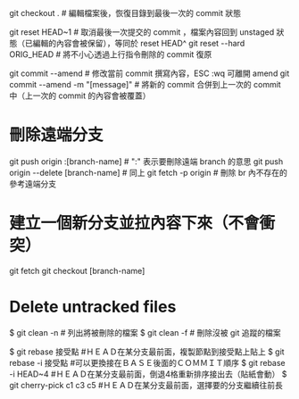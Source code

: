 git checkout .                            # 編輯檔案後，恢復目錄到最後一次的 commit 狀態

git reset HEAD~1                          # 取消最後一次提交的 commit ，檔案內容回到 unstaged 狀態（已編輯的內容會被保留），等同於 reset HEAD^
git reset --hard ORIG_HEAD                # 將不小心透過上行指令刪除的 commit 復原

git commit --amend                         # 修改當前 commit 撰寫內容，ESC :wq 可離開 amend
git commit --amend -m "[message]"          # 將新的 commit 合併到上一次的 commit 中（上一次的 commit 的內容會被覆蓋）

# 刪除遠端分支
git push origin :[branch-name]            # ":" 表示要刪除遠端 branch 的意思
git push origin --delete [branch-name]    # 同上
git fetch -p origin                       # 刪除 br 內不存在的參考遠端分支

# 建立一個新分支並拉內容下來（不會衝突）
git fetch
git checkout [branch-name]

# Delete untracked files
$ git clean -n        # 列出將被刪除的檔案
$ git clean -f        # 刪除沒被 git 追蹤的檔案

$ git rebase 接受點             #ＨＥＡＤ在某分支最前面，複製節點到接受點上貼上
$ git rebase -i 接受點          #可以更換接在ＢＡＳＥ後面的ＣＯＭＭＩＴ順序
$ git rebase -i HEAD~4         #ＨＥＡＤ在某分支最前面，倒退4格重新排序接出去（貼紙會動）
$ git cherry-pick c1 c3 c5     #ＨＥＡＤ在某分支最前面，選擇要的分支繼續往前長